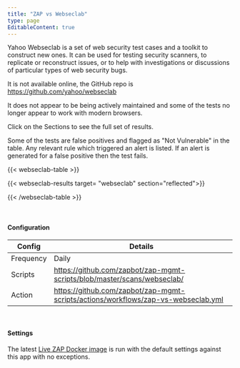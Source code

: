 ```yaml
---
title: "ZAP vs Webseclab"
type: page
EditableContent: true
---
```

Yahoo Webseclab is a set of web security test cases and a toolkit to construct new ones. It can be used for testing security scanners, to replicate or reconstruct issues, or to help with investigations or discussions of particular types of web security bugs.

It is not available online, the GitHub repo is https://github.com/yahoo/webseclab

It does not appear to be being actively maintained and some of the tests no longer appear to work with modern browsers. 

Click on the Sections to see the full set of results.

Some of the tests are false positives and flagged as "Not Vulnerable" in the table. Any relevant rule which triggered an alert is listed.
If an alert is generated for a false positive then the test fails.

{{< webseclab-table >}}

  {{< webseclab-results target= "webseclab" section="reflected">}}

{{< /webseclab-table >}}

&nbsp;  

#### Configuration

| Config | Details |
| --- | --- |
| Frequency | Daily |
| Scripts | https://github.com/zapbot/zap-mgmt-scripts/blob/master/scans/webseclab/ |
| Action | https://github.com/zapbot/zap-mgmt-scripts/actions/workflows/zap-vs-webseclab.yml | 

&nbsp;  

#### Settings

The latest [Live ZAP Docker image](https://hub.docker.com/r/owasp/zap2docker-live/) is run with the default settings against this app with no exceptions.
